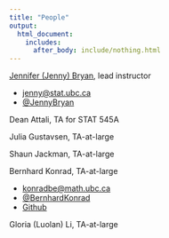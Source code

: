 ```yaml
---
title: "People"
output:
  html_document:
    includes:
      after_body: include/nothing.html
---
```


[Jennifer (Jenny) Bryan](http://www.stat.ubc.ca/~jenny/), lead instructor

  * <jenny@stat.ubc.ca>  
  * [\@JennyBryan](https://twitter.com/JennyBryan)

Dean Attali, TA for STAT 545A

Julia Gustavsen, TA-at-large

Shaun Jackman, TA-at-large

Bernhard Konrad, TA-at-large

  * <konradbe@math.ubc.ca>
  * [\@BernhardKonrad](https://twitter.com/BernhardKonrad)
  * [Github](https://github.com/BernhardKonrad)

Gloria (Luolan) Li, TA-at-large

